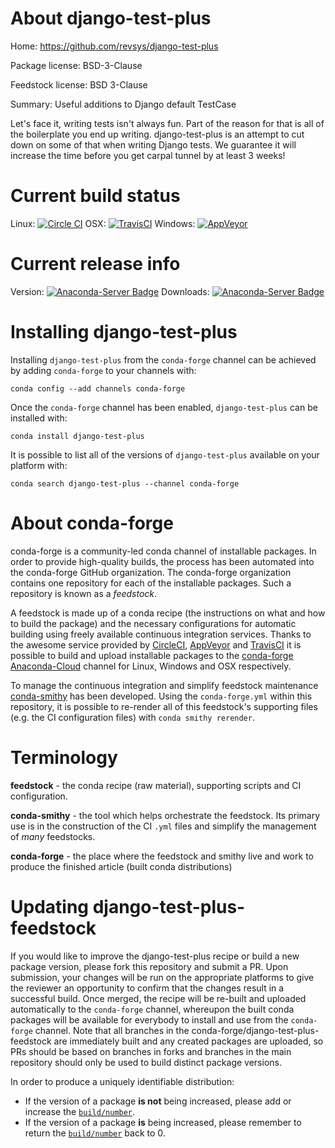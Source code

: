 About django-test-plus
======================

Home: https://github.com/revsys/django-test-plus

Package license: BSD-3-Clause

Feedstock license: BSD 3-Clause

Summary: Useful additions to Django default TestCase

Let's face it, writing tests isn't always fun. Part of the reason for that is all of the
boilerplate you end up writing. django-test-plus is an attempt to cut down on some of
that when writing Django tests. We guarantee it will increase the time before you get
carpal tunnel by at least 3 weeks!


Current build status
====================

Linux: [![Circle CI](https://circleci.com/gh/conda-forge/django-test-plus-feedstock.svg?style=shield)](https://circleci.com/gh/conda-forge/django-test-plus-feedstock)
OSX: [![TravisCI](https://travis-ci.org/conda-forge/django-test-plus-feedstock.svg?branch=master)](https://travis-ci.org/conda-forge/django-test-plus-feedstock)
Windows: [![AppVeyor](https://ci.appveyor.com/api/projects/status/github/conda-forge/django-test-plus-feedstock?svg=True)](https://ci.appveyor.com/project/conda-forge/django-test-plus-feedstock/branch/master)

Current release info
====================
Version: [![Anaconda-Server Badge](https://anaconda.org/conda-forge/django-test-plus/badges/version.svg)](https://anaconda.org/conda-forge/django-test-plus)
Downloads: [![Anaconda-Server Badge](https://anaconda.org/conda-forge/django-test-plus/badges/downloads.svg)](https://anaconda.org/conda-forge/django-test-plus)

Installing django-test-plus
===========================

Installing `django-test-plus` from the `conda-forge` channel can be achieved by adding `conda-forge` to your channels with:

```
conda config --add channels conda-forge
```

Once the `conda-forge` channel has been enabled, `django-test-plus` can be installed with:

```
conda install django-test-plus
```

It is possible to list all of the versions of `django-test-plus` available on your platform with:

```
conda search django-test-plus --channel conda-forge
```


About conda-forge
=================

conda-forge is a community-led conda channel of installable packages.
In order to provide high-quality builds, the process has been automated into the
conda-forge GitHub organization. The conda-forge organization contains one repository
for each of the installable packages. Such a repository is known as a *feedstock*.

A feedstock is made up of a conda recipe (the instructions on what and how to build
the package) and the necessary configurations for automatic building using freely
available continuous integration services. Thanks to the awesome service provided by
[CircleCI](https://circleci.com/), [AppVeyor](http://www.appveyor.com/)
and [TravisCI](https://travis-ci.org/) it is possible to build and upload installable
packages to the [conda-forge](https://anaconda.org/conda-forge)
[Anaconda-Cloud](http://docs.anaconda.org/) channel for Linux, Windows and OSX respectively.

To manage the continuous integration and simplify feedstock maintenance
[conda-smithy](http://github.com/conda-forge/conda-smithy) has been developed.
Using the ``conda-forge.yml`` within this repository, it is possible to re-render all of
this feedstock's supporting files (e.g. the CI configuration files) with ``conda smithy rerender``.


Terminology
===========

**feedstock** - the conda recipe (raw material), supporting scripts and CI configuration.

**conda-smithy** - the tool which helps orchestrate the feedstock.
                   Its primary use is in the construction of the CI ``.yml`` files
                   and simplify the management of *many* feedstocks.

**conda-forge** - the place where the feedstock and smithy live and work to
                  produce the finished article (built conda distributions)


Updating django-test-plus-feedstock
===================================

If you would like to improve the django-test-plus recipe or build a new
package version, please fork this repository and submit a PR. Upon submission,
your changes will be run on the appropriate platforms to give the reviewer an
opportunity to confirm that the changes result in a successful build. Once
merged, the recipe will be re-built and uploaded automatically to the
`conda-forge` channel, whereupon the built conda packages will be available for
everybody to install and use from the `conda-forge` channel.
Note that all branches in the conda-forge/django-test-plus-feedstock are
immediately built and any created packages are uploaded, so PRs should be based
on branches in forks and branches in the main repository should only be used to
build distinct package versions.

In order to produce a uniquely identifiable distribution:
 * If the version of a package **is not** being increased, please add or increase
   the [``build/number``](http://conda.pydata.org/docs/building/meta-yaml.html#build-number-and-string).
 * If the version of a package **is** being increased, please remember to return
   the [``build/number``](http://conda.pydata.org/docs/building/meta-yaml.html#build-number-and-string)
   back to 0.
